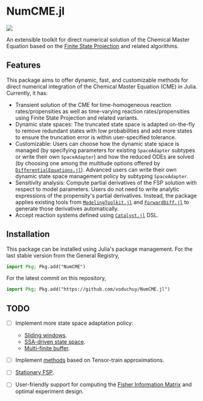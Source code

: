 # NumCME.jl
[![](https://img.shields.io/badge/docs-dev-blue.svg)](https://voduchuy.github.io/NumCME.jl/dev/)

An extensible toolkit for direct numerical solution of the Chemical Master Equation based on the [Finite State Projection](https://www.atmos.colostate.edu/~munsky/Papers/JChemPhys_124_044104.pdf) and related algorithms.
## Features 
This package aims to offer dynamic, fast, and customizable methods for direct numerical integration of the Chemical Master Equation (CME) in Julia. Currently, it has:
- Transient solution of the CME for time-homogeneous reaction rates/propensities as well as time-varying reaction rates/propensities using Finite State Projection and related variants.
- Dynamic state spaces: The truncated state space is adapted on-the-fly to remove redundant states with low probabilities and add more states to ensure the truncation error is within user-specified tolerance.
- Customizable: Users can choose how the dynamic state space is managed (by specifying parameters for existing `SpaceAdapter` subtypes or write their own `SpaceAdapter`) and how the reduced ODEs are solved (by choosing one among the multitude options offered by [`DifferentialEquations.jl`](https://github.com/SciML/DifferentialEquations.jl)). Advanced users can write their own dynamic state space management policy by subtyping `SpaceAdapter`.
- Sensitivity analysis: Compute partial derivatives of the FSP solution with respect to model parameters. Users do not need to write analytic expressions of the propensity's partial derivatives. Instead, the package applies existing tools from [`ModelingToolkit.jl`](https://github.com/SciML/ModelingToolkit.jl) and [`ForwardDiff.jl`](https://github.com/JuliaDiff/ForwardDiff.jl) to generate those derivatives automatically.
- Accept reaction systems defined using [`Catalyst.jl`](https://catalyst.sciml.ai/dev/) DSL.
## Installation
This package can be installed using Julia's package management. For the last stable version from the General Registry,
```julia
import Pkg; Pkg.add("NumCME")
```
For the latest commit on this repository, 
```julia
import Pkg; Pkg.add("https://github.com/voduchuy/NumCME.jl")
```
## TODO
- [ ] Implement more state space adaptation policy:
    - [Sliding windows](https://bmcsystbiol.biomedcentral.com/articles/10.1186/1752-0509-4-42).
    - [SSA-driven state space](https://doi.org/10.1016/j.mbs.2015.08.010).
    - [Multi-finite buffer](http://gila.bioe.uic.edu/lab/papers/2016/ACME-CaoTerebusLiang-2016.pdf).
- [ ] Implement [methods](https://doi.org/10.1063/1.4994917) based on Tensor-train approximations.
- [ ] [Stationary FSP](https://pubmed.ncbi.nlm.nih.gov/29055349/).
- [ ] User-friendly support for computing the [Fisher Information Matrix](https://doi.org/10.1371/journal.pcbi.1006365) and optimal experiment design.

